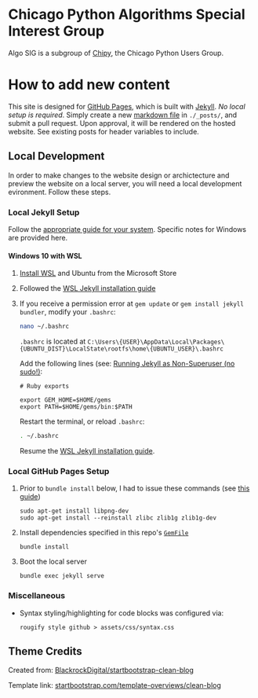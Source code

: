 # Chicago Python Algorithms Special Interest Group

Algo SIG is a subgroup of [Chipy]((https://www.chipy.org/)), the Chicago Python Users Group.

# How to add new content

This site is designed for [GitHub Pages](https://pages.github.com/), which is built with [Jekyll](https://jekyllrb.com/). *No local setup is required*. Simply create a new [markdown file](https://guides.github.com/features/mastering-markdown/) in `./_posts/`, and submit a pull request. Upon approval, it will be rendered on the hosted website. See existing posts for header variables to include.

## Local Development

In order to make changes to the website design or archictecture and preview the website on a local server, you will need a local development evironment. Follow these steps.

### Local Jekyll Setup

Follow the [appropriate guide for your system](https://jekyllrb.com/docs/installation/). Specific notes for Windows are provided here.

#### Windows 10 with WSL

1. [Install WSL](https://docs.microsoft.com/en-us/windows/wsl/install-win10) and Ubuntu from the Microsoft Store
2. Followed the [WSL Jekyll installation guide](https://jekyllrb.com/docs/installation/windows/#installation-via-bash-on-windows-10)
3. If you receive a permission error at `gem update` or `gem install jekyll bundler`, modify your `.bashrc`:
    ```bash
    nano ~/.bashrc
    ```

    `.bashrc` is located at `C:\Users\{USER}\AppData\Local\Packages\{UBUNTU_DIST}\LocalState\rootfs\home\{UBUNTU_USER}\.bashrc`

    Add the following lines (see: [Running Jekyll as Non-Superuser (no sudo!)](https://jekyllrb.com/docs/troubleshooting/#no-sudo):
    ```
    # Ruby exports

    export GEM_HOME=$HOME/gems
    export PATH=$HOME/gems/bin:$PATH
    ```

    Restart the terminal, or reload `.bashrc`:
    ```bash
    . ~/.bashrc
    ```

    Resume the [WSL Jekyll installation guide](https://jekyllrb.com/docs/installation/windows/#installation-via-bash-on-windows-10).

### Local GitHub Pages Setup

1. Prior to `bundle install` below, I had to issue these commands (see [this guide](https://garfbradaz.github.io/blog/2018/12/12/Setting-up-Github-Pages-Jekyll-and-using-Windows-Subsystem-for-Linux.html))
    ```
    sudo apt-get install libpng-dev
    sudo apt-get install --reinstall zlibc zlib1g zlib1g-dev
    ```
2. Install dependencies specified in this repo's [`GemFile`](GemFile)
    ```
    bundle install
    ```
3. Boot the local server
    ```
    bundle exec jekyll serve
    ```

### Miscellaneous

* Syntax styling/highlighting for code blocks was configured via:
    ```
    rougify style github > assets/css/syntax.css
    ```

## Theme Credits

Created from: [BlackrockDigital/startbootstrap-clean-blog](https://github.com/BlackrockDigital/startbootstrap-clean-blog)

Template link: [startbootstrap.com/template-overviews/clean-blog](https://startbootstrap.com/template-overviews/clean-blog)
